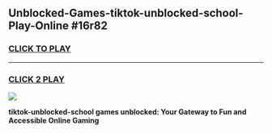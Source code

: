 
## Unblocked-Games-tiktok-unblocked-school-Play-Online #16r82
<h3>
<a href="https://news.freeplayer.one?title=tiktok-unblocked-school&ref=3">CLICK TO PLAY</a></h3>
<hr>

<h3>
<a href="https://news.freeplayer.one?title=tiktok-unblocked-school&ref=3">CLICK 2 PLAY</a>
  
</h3>

<a href="https://news.freeplayer.one?title=tiktok-unblocked-school&ref=3"><img src="https://clearcache.store/games.png"></a>


**tiktok-unblocked-school games unblocked: Your Gateway to Fun and Accessible Online Gaming**
